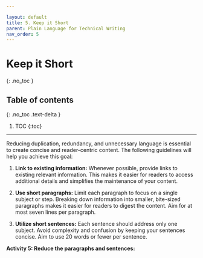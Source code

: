 ```yaml
---

layout: default
title: 5. Keep it Short
parent: Plain Language for Technical Writing
nav_order: 5
---
```

# Keep it Short

{: .no_toc }

## Table of contents

{: .no_toc .text-delta }

1. TOC
{:toc}

---
Reducing duplication, redundancy, and unnecessary language is essential to create concise and reader-centric content. The following guidelines will help you achieve this goal:

1. **Link to existing information:** Whenever possible, provide links to existing relevant information. This makes it easier for readers to access additional details and simplifies the maintenance of your content.

2. **Use short paragraphs:** Limit each paragraph to focus on a single subject or step. Breaking down information into smaller, bite-sized paragraphs makes it easier for readers to digest the content. Aim for at most seven lines per paragraph.

3. **Utilize short sentences:** Each sentence should address only one subject. Avoid complexity and confusion by keeping your sentences concise. Aim to use 20 words or fewer per sentence.

**Activity 5: Reduce the paragraphs and sentences:**
